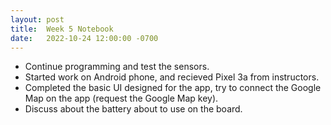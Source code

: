 ```yaml
---
layout: post
title:  Week 5 Notebook
date:   2022-10-24 12:00:00 -0700
---
```

* Continue programming and test the sensors.
* Started work on Android phone, and recieved Pixel 3a from instructors.
* Completed the basic UI designed for the app, try to connect the Google Map on the app (request the Google Map key).
* Discuss about the battery about to use on the board.
